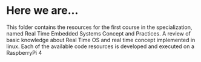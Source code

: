 # Here we are...

This folder contains the resources for the first course in the specialization, named Real Time Embedded Systems Concept and Practices. A review of basic knowledge about Real Time OS and real time concept implemented in linux. 
Each of the available code resources is developed and executed on a RaspberryPi 4